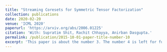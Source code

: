 ```yaml
---
title: "Streaming Coresets for Symmetric Tensor Factorization"
collection: publications
date: 2020-02-20
venue: 'ICML 2020'
paperurl: 'https://arxiv.org/abs/2006.01225'
citation: 'With: Supratim Shit, Rachit Chhayya, Anirban Dasgupta.'
permalink: /publication/2015-10-01-paper-title-number-10
excerpt: 'This paper is about the number 3. The number 4 is left for future work.'
---
```

